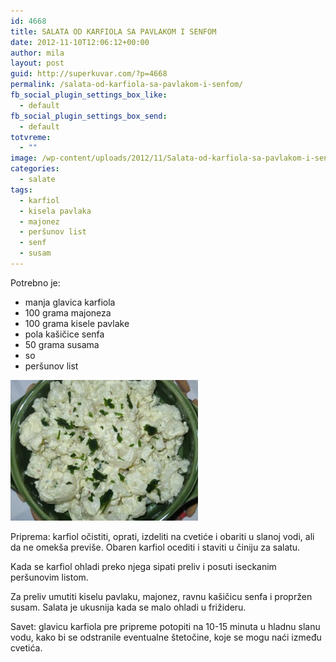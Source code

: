 ```yaml
---
id: 4668
title: SALATA OD KARFIOLA SA PAVLAKOM I SENFOM
date: 2012-11-10T12:06:12+00:00
author: mila
layout: post
guid: http://superkuvar.com/?p=4668
permalink: /salata-od-karfiola-sa-pavlakom-i-senfom/
fb_social_plugin_settings_box_like:
  - default
fb_social_plugin_settings_box_send:
  - default
totvreme:
  - ""
image: /wp-content/uploads/2012/11/Salata-od-karfiola-sa-pavlakom-i-senfom-940x198.jpg
categories:
  - salate
tags:
  - karfiol
  - kisela pavlaka
  - majonez
  - peršunov list
  - senf
  - susam
---
```

Potrebno je:

  * manja glavica karfiola
  * 100 grama majoneza
  * 100 grama kisele pavlake
  * pola kašičice senfa
  * 50 grama susama
  * so
  * peršunov list

<img class="alignnone size-medium wp-image-4669" title="Salata od karfiola sa pavlakom i senfom" src="/wp-content/uploads/2012/11/Salata-od-karfiola-sa-pavlakom-i-senfom-300x225.jpg" alt="" width="300" height="225" /> 

Priprema: karfiol očistiti, oprati, izdeliti na cvetiće i obariti u slanoj vodi, ali da ne omekša previše. Obaren karfiol ocediti i staviti u činiju za salatu.

Kada se karfiol ohladi preko njega sipati preliv i posuti iseckanim peršunovim listom.

Za preliv umutiti kiselu pavlaku, majonez, ravnu kašičicu senfa i propržen susam. Salata je ukusnija kada se malo ohladi u frižideru.

Savet: glavicu karfiola pre pripreme potopiti na 10-15 minuta u hladnu slanu vodu, kako bi se odstranile eventualne štetočine, koje se mogu naći između cvetića.
